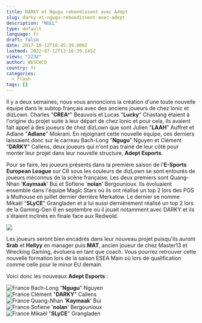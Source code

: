 ```yaml
---
title: DARKY et Ngugu rebondissent avec Adept
slug: darky-et-ngugu-rebondissent-avec-adept
description: "NULL"
type: default
language: fr
draft: false
date: 2017-10-12T18:45:39.000Z
lastmod: 2022-07-12T13:16:39.145Z
views: "2232"
author: WESCOCO
country: fr
categories:
  - Flash
tags: []
---
```

Il y a deux semaines, nous vous annoncions la création d'une toute nouvelle équipe dans le subtop français avec des anciens joueurs de chez Ionic et dizLown. Charles "**CREA^**" Beauvois et Lucas "**Lucky**" Chastang étaient à l'origine du projet suite à leur départ de chez Ionic et pour cela, ils avaient fait appel à des joueurs de chez dizLown que sont Julien "**LAAH**" Auffret et Adlane "**Adlane**" Mokrani. En rejoignant cette nouvelle équipe, ces derniers laissaient donc sur le carreau Bach-Long "**Ngugu**" Nguyen et Clément "**DARKY**" Callens, deux joueurs qui n'ont pas trainé de leur côté pour monter leur projet dans leur nouvelle structure, **Adept Esports**.

Pour se faire, les joueurs présents dans la première saison de l'**E-Sports European League** sur C8 sous les couleurs de dizLown se sont entourés de joueurs méconnus de la scène française. Les deux premiers sont Quang-Nhan '**Kaymaak**' Bui et Sofiene '**nolan**' Bergounioux. Ils évoluaient ensemble dans l'équipe Magic Stars où ils ont réalisé un top 2 lors des PGS à Mulhouse en juillet dernier derrière Merkatow. Le dernier se nomme Mikaël "**SLyCE**" Grangladen et a lui aussi dernièrement réalisé un top 2 lors de la Gaming-Gen 6 en septembre où il jouait notamment avec DARKY et ils s'étaient inclinés en finale face aux Redwold.

![](/images/articles/59dfac02823e0/images/tAiivCyjrgmZdBrzsf4iecmbBJsoEqpQLvCUCXsq.jpeg)

Les joueurs seront bien encadrés dans leur nouveau projet puisqu'ils auront **Srab** et **Hellyy** en manager puis **MAT**, ancien joueur de chez Master13 et Wrecking Gaming, évoluera en tant que coach. Vous pourrez retrouver cette nouvelle formation lors de la saison ESEA Main où lors de qualification comme celle pour le minor EU demain.

Voici donc les nouveaux **Adept Esports** :

![France](/images/countries/fr.svg)⁠ Bach-Long "**Ngugu**" Nguyen  
![France](/images/countries/fr.svg)⁠ Clément "**DARKY**" Callens  
![France](/images/countries/fr.svg)⁠ Quang-Nhan '**Kaymaak**' Bui  
![France](/images/countries/fr.svg)⁠ Sofiene '**nolan**' Bergounioux  
![France](/images/countries/fr.svg)⁠ Mikaël "**SLyCE**" Grangladen

